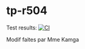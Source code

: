 # tp-r504
Test results: [![CI](https://github.com/cecilia-rt3/tp-r504/actions/workflows/pytest.yml/badge.svg?branch=main)](https://github.com/cecilia-rt3/tp-r504/actions/workflows/pytest.yml)


Modif faites par Mme Kamga


